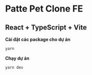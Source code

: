 # Patte Pet Clone FE

## React + TypeScript + Vite

**Cài đặt các package cho dự án**

```bash
yarn
```

**Chạy dự án**

```bash
yarn dev
```

